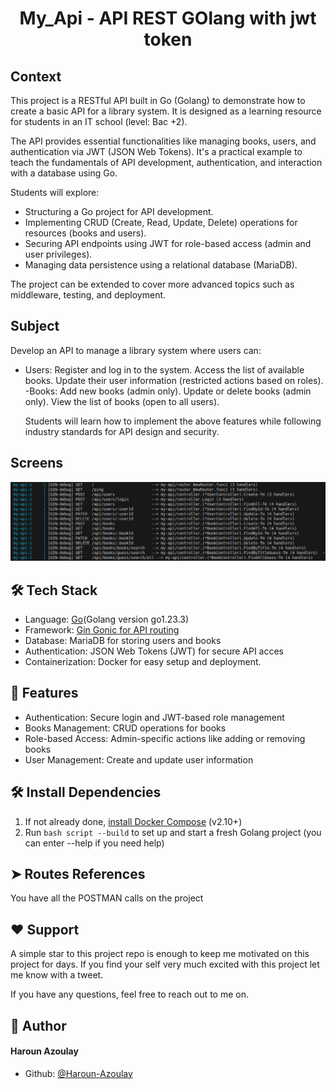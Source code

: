 # <p align="center">My_Api - API REST GOlang with jwt token </p>


## Context
This project is a RESTful API built in Go (Golang) to demonstrate how to create a basic API for a library system. It is designed as a learning resource for students in an IT school (level: Bac +2).

The API provides essential functionalities like managing books, users, and authentication via JWT (JSON Web Tokens). It's a practical example to teach the fundamentals of API development, authentication, and interaction with a database using Go.

Students will explore:

- Structuring a Go project for API development.
- Implementing CRUD (Create, Read, Update, Delete) operations for resources (books and users).
- Securing API endpoints using JWT for role-based access (admin and user privileges).
 - Managing data persistence using a relational database (MariaDB).

The project can be extended to cover more advanced topics such as middleware, testing, and deployment.


## Subject

 Develop an API to manage a library system where users can:
    
  
- Users:
    Register and log in to the system.
    Access the list of available books.
    Update their user information (restricted actions based on roles).
-Books:
    Add new books (admin only).
    Update or delete books (admin only).
    View the list of books (open to all users).
    
    Students will learn how to implement the above features while following industry standards for API design and security.

## Screens

![Cover](https://github.com/Haroun-Azoulay/go_my-api/blob/main/img/my-api.png)

## 🛠️ Tech Stack

- Language: [Go](https://go.dev/doc/)(Golang version go1.23.3)
- Framework: [Gin Gonic for API routing](https://github.com/gin-gonic/gin?tab=readme-ov-file)  
- Database: MariaDB for storing users and books
- Authentication: JSON Web Tokens (JWT) for secure API acces
- Containerization: Docker for easy setup and deployment.

## 🧐 Features    

- Authentication: Secure login and JWT-based role management
- Books Management: CRUD operations for books
- Role-based Access: Admin-specific actions like adding or removing books
- User Management: Create and update user information

## 🛠️ Install Dependencies    

1. If not already done, [install Docker Compose](https://docs.docker.com/compose/install/) (v2.10+)
2. Run `bash script --build` to set up and start a fresh Golang project (you can enter --help if you need help)
  




## ➤ Routes References
You have all the POSTMAN calls on the project

        
        
## ❤️ Support  
A simple star to this project repo is enough to keep me motivated on this project for days. If you find your self very much excited with this project let me know with a tweet.

If you have any questions, feel free to reach out to me on.
        
## 🙇 Author
#### Haroun Azoulay

- Github: [@Haroun-Azoulay](https://github.com/Haroun-Azoulay)